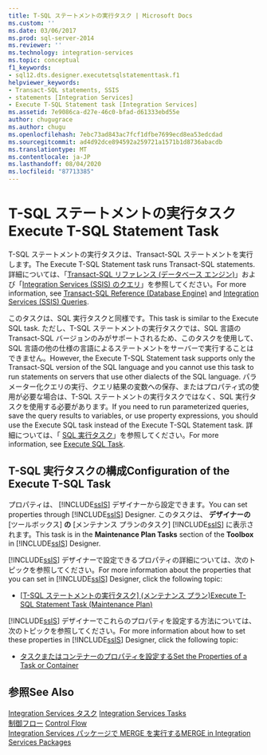 ```yaml
---
title: T-SQL ステートメントの実行タスク | Microsoft Docs
ms.custom: ''
ms.date: 03/06/2017
ms.prod: sql-server-2014
ms.reviewer: ''
ms.technology: integration-services
ms.topic: conceptual
f1_keywords:
- sql12.dts.designer.executetsqlstatementtask.f1
helpviewer_keywords:
- Transact-SQL statements, SSIS
- statements [Integration Services]
- Execute T-SQL Statement task [Integration Services]
ms.assetid: 7e9086ca-d27e-46c0-bfad-d61333ebd55e
author: chugugrace
ms.author: chugu
ms.openlocfilehash: 7ebc73ad843ac7fcf1dfbe7699ecd8ea53edcdad
ms.sourcegitcommit: ad4d92dce894592a259721a1571b1d8736abacdb
ms.translationtype: MT
ms.contentlocale: ja-JP
ms.lasthandoff: 08/04/2020
ms.locfileid: "87713385"
---
```

# <a name="execute-t-sql-statement-task"></a><span data-ttu-id="78e82-102">T-SQL ステートメントの実行タスク</span><span class="sxs-lookup"><span data-stu-id="78e82-102">Execute T-SQL Statement Task</span></span>
  <span data-ttu-id="78e82-103">T-SQL ステートメントの実行タスクは、Transact-SQL ステートメントを実行します。</span><span class="sxs-lookup"><span data-stu-id="78e82-103">The Execute T-SQL Statement task runs Transact-SQL statements.</span></span> <span data-ttu-id="78e82-104">詳細については、「[Transact-SQL リファレンス (データベース エンジン)](/sql/t-sql/language-reference)」および「[Integration Services (SSIS) のクエリ](../integration-services-ssis-queries.md)」を参照してください。</span><span class="sxs-lookup"><span data-stu-id="78e82-104">For more information, see [Transact-SQL Reference &#40;Database Engine&#41;](/sql/t-sql/language-reference) and [Integration Services &#40;SSIS&#41; Queries](../integration-services-ssis-queries.md).</span></span>  
  
 <span data-ttu-id="78e82-105">このタスクは、SQL 実行タスクと同様です。</span><span class="sxs-lookup"><span data-stu-id="78e82-105">This task is similar to the Execute SQL task.</span></span> <span data-ttu-id="78e82-106">ただし、T-SQL ステートメントの実行タスクでは、SQL 言語の Transact-SQL バージョンのみがサポートされるため、このタスクを使用して、SQL 言語の他の仕様の言語によるステートメントをサーバーで実行することはできません。</span><span class="sxs-lookup"><span data-stu-id="78e82-106">However, the Execute T-SQL Statement task supports only the Transact-SQL version of the SQL language and you cannot use this task to run statements on servers that use other dialects of the SQL language.</span></span> <span data-ttu-id="78e82-107">パラメーター化クエリの実行、クエリ結果の変数への保存、またはプロパティ式の使用が必要な場合は、T-SQL ステートメントの実行タスクではなく、SQL 実行タスクを使用する必要があります。</span><span class="sxs-lookup"><span data-stu-id="78e82-107">If you need to run parameterized queries, save the query results to variables, or use property expressions, you should use the Execute SQL task instead of the Execute T-SQL Statement task.</span></span> <span data-ttu-id="78e82-108">詳細については、「 [SQL 実行タスク](execute-sql-task.md)」を参照してください。</span><span class="sxs-lookup"><span data-stu-id="78e82-108">For more information, see [Execute SQL Task](execute-sql-task.md).</span></span>  
  
## <a name="configuration-of-the-execute-t-sql-task"></a><span data-ttu-id="78e82-109">T-SQL 実行タスクの構成</span><span class="sxs-lookup"><span data-stu-id="78e82-109">Configuration of the Execute T-SQL Task</span></span>  
 <span data-ttu-id="78e82-110">プロパティは、 [!INCLUDE[ssIS](../../../includes/ssis-md.md)] デザイナーから設定できます。</span><span class="sxs-lookup"><span data-stu-id="78e82-110">You can set properties through [!INCLUDE[ssIS](../../../includes/ssis-md.md)] Designer.</span></span> <span data-ttu-id="78e82-111">このタスクは、 **デザイナーの** [ツールボックス] **の** [メンテナンス プランのタスク] [!INCLUDE[ssIS](../../../includes/ssis-md.md)] に表示されます。</span><span class="sxs-lookup"><span data-stu-id="78e82-111">This task is in the **Maintenance Plan Tasks** section of the **Toolbox** in [!INCLUDE[ssIS](../../../includes/ssis-md.md)] Designer.</span></span>  
  
 <span data-ttu-id="78e82-112">[!INCLUDE[ssIS](../../../includes/ssis-md.md)] デザイナーで設定できるプロパティの詳細については、次のトピックを参照してください。</span><span class="sxs-lookup"><span data-stu-id="78e82-112">For more information about the properties that you can set in [!INCLUDE[ssIS](../../../includes/ssis-md.md)] Designer, click the following topic:</span></span>  
  
-   <span data-ttu-id="78e82-113">[[T-SQL ステートメントの実行タスク] (メンテナンス プラン)](../../relational-databases/maintenance-plans/execute-t-sql-statement-task-maintenance-plan.md)</span><span class="sxs-lookup"><span data-stu-id="78e82-113">[Execute T-SQL Statement Task &#40;Maintenance Plan&#41;](../../relational-databases/maintenance-plans/execute-t-sql-statement-task-maintenance-plan.md)</span></span>  
  
 <span data-ttu-id="78e82-114">[!INCLUDE[ssIS](../../../includes/ssis-md.md)] デザイナーでこれらのプロパティを設定する方法については、次のトピックを参照してください。</span><span class="sxs-lookup"><span data-stu-id="78e82-114">For more information about how to set these properties in [!INCLUDE[ssIS](../../../includes/ssis-md.md)] Designer, click the following topic:</span></span>  
  
-   [<span data-ttu-id="78e82-115">タスクまたはコンテナーのプロパティを設定する</span><span class="sxs-lookup"><span data-stu-id="78e82-115">Set the Properties of a Task or Container</span></span>](../set-the-properties-of-a-task-or-container.md)  
  
## <a name="see-also"></a><span data-ttu-id="78e82-116">参照</span><span class="sxs-lookup"><span data-stu-id="78e82-116">See Also</span></span>  
 <span data-ttu-id="78e82-117">[Integration Services タスク](integration-services-tasks.md) </span><span class="sxs-lookup"><span data-stu-id="78e82-117">[Integration Services Tasks](integration-services-tasks.md) </span></span>  
 <span data-ttu-id="78e82-118">[制御フロー](control-flow.md) </span><span class="sxs-lookup"><span data-stu-id="78e82-118">[Control Flow](control-flow.md) </span></span>  
 [<span data-ttu-id="78e82-119">Integration Services パッケージで MERGE を実行する</span><span class="sxs-lookup"><span data-stu-id="78e82-119">MERGE in Integration Services Packages</span></span>](merge-in-integration-services-packages.md)  
  
  
